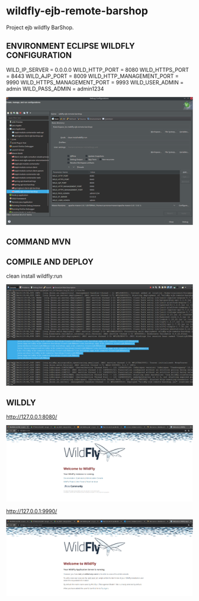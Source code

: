 # wildfly-ejb-remote-barshop
Project ejb wildfly BarShop.

## ENVIRONMENT ECLIPSE WILDFLY CONFIGURATION

WILD_IP_SERVER = 0.0.0.0
WILD_HTTP_PORT = 8080
WILD_HTTPS_PORT = 8443
WILD_AJP_PORT = 8009
WILD_HTTP_MANAGEMENT_PORT = 9990
WILD_HTTPS_MANAGEMENT_PORT = 9993
WILD_USER_ADMIN = admin
WILD_PASS_ADMIN = admin1234

![alt text](doc/img/eclipse-configuration-deploy.png)

## COMMAND MVN

## COMPILE AND DEPLOY

clean install wildfly:run

![alt text](doc/img/wildfly_ejb_deploy_log.png)


## WILDLY

http://127.0.0.1:8080/

![alt text](doc/img/wildfly_server_1.png)

http://127.0.0.1:9990/

![alt text](doc/img/wildfly_server_2.png)
